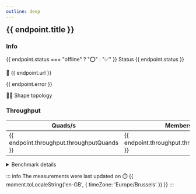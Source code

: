 ```yaml
---
outline: deep
---
```


<script setup>
import { data as uptimeData } from './uptime.data.js'
import { data as metaData } from './metadata.data.js'
import { data as benchData } from './throughput.data.js'
const moment = uptimeData.moment
const endpoints = uptimeData.endpoints
const endpointsWithMetadata = metaData.endpoints
const endpointsWithThroughput = benchData.endpoints

for (let ix = 0; ix < endpoints.length; ix++) {
    const metadata = endpointsWithMetadata.filter(m => m.url === endpoints[ix].url)[0]
    if (metadata && metadata.status === 'online' && metadata.mermaidUrl && metadata.mermaidUrl.length > 0) {
        endpoints[ix].metadata = metadata
    } else {
        endpoints[ix].metadata = null
    }

    if (endpoints[ix].status === 'offline') {
        // do not attach throughput data to offline endpoints
        continue
    }
    
    const throughput = endpointsWithThroughput.filter(m => m.url === endpoints[ix].url)[0]
    if (throughput && throughput.status === 'online') {
        endpoints[ix].throughput = throughput
    } else {
        endpoints[ix].throughput = null
    }
}
</script>

<div v-for="endpoint of endpoints">
    <article :class="{'custom-block': true, 'danger': endpoint.status === 'offline', 'info': endpoint.status !== 'offline'}">
        <h2 style="margin-top: 0; border-top: 0;">{{ endpoint.title }}</h2>
        <h3>Info</h3>
        <p><span>{{ endpoint.status === "offline" ? "⭕" : "✅" }}</span> Status {{ endpoint.status }}</p>
        <p><span>🔗</span> <a :href="endpoint.url" target="_blank">{{ endpoint.url }}</a></p>
        <p v-if="endpoint.error">{{ endpoint.error }}</p>
        <p v-if="endpoint.metadata"><span>🧜‍♀️</span> <a :href="endpoint.metadata.mermaidUrl" target="_blank">Shape topology </a></p>
        <h3 v-if="endpoint.throughput">Throughput</h3>
        <table v-if="endpoint.throughput">
            <thead>
                <tr>
                    <!-- <th>Duration (seconds)</th>
                    <th>Members</th> -->
                    <!-- <th>Quads</th> -->
                    <th>Quads/s</th>
                    <th>Members/s</th>
                </tr>
            </thead>
            <tbody>
                <tr>
                    <!-- <td>{{ endpoint.throughput.durationSec }}</td>
                    <td>{{ endpoint.throughput.members }}</td> -->
                    <!-- <td>{{ endpoint.throughput.quads }}</td> -->
                    <td>{{ endpoint.throughput.throughputQuands }}</td>
                    <td>{{ endpoint.throughput.throughputMembers }}</td>
                </tr>
            </tbody>
        </table>
        <details v-if="endpoint.throughput" class="details custom-block">
            <summary>Benchmark details</summary>
            <table v-if="endpoint.throughput">
                <thead>
                    <tr>
                        <th>Duration (seconds)</th>
                        <th>Members</th>
                        <th>Quads</th>
                    </tr>
                </thead>
                <tbody>
                    <tr>
                        <td>{{ endpoint.throughput.durationSec }}</td>
                        <td>{{ endpoint.throughput.members }}</td>
                        <td>{{ endpoint.throughput.quads }}</td>
                    </tr>
                </tbody>
            </table>
        </details>
    </article>
</div>

::: info
The measurements were last updated on :stopwatch: {{ moment.toLocaleString('en-GB', { timeZone: 'Europe/Brussels' }) }}
:::
